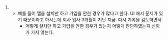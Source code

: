 1. * 예를 들어 앱을 설치만 하고 가입을 안한 경우가 많다고 한다. UI 에서 문제가 있기 때문이라고 하시는데
   회사 입사 3개월이 지난 지금. 다시 기록을 검토하면서 
       * 어떻게 설치만 하고 가입을 안한 경우가 있는지 어떻게 판단하였는지 신뢰가 가지 않는다.
